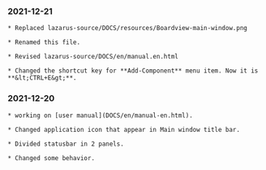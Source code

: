 ### 2021-12-21

	* Replaced lazarus-source/DOCS/resources/Boardview-main-window.png
	
	* Renamed this file.
	
	* Revised lazarus-source/DOCS/en/manual.en.html
	
	* Changed the shortcut key for **Add-Component** menu item. Now it is **&lt;CTRL+E&gt;**.
	
### 2021-12-20 
	
	* working on [user manual](DOCS/en/manual-en.html).

    * Changed application icon that appear in Main window title bar.
    
    * Divided statusbar in 2 panels.
    
    * Changed some behavior.
    
    
